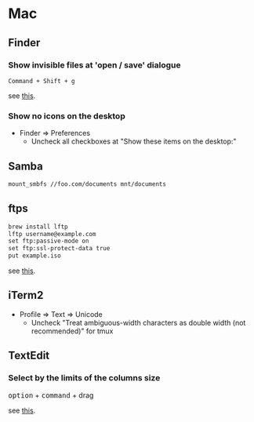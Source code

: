 # Mac

## Finder

### Show invisible files at 'open / save' dialogue

`Command + Shift + g`

see [this](http://inforati.jp/apple/mac-tips-techniques/system-hints/how-to-use-move-to-folder-command-in-a-open-or-save-dialog-in-macos.html).

### Show no icons on the desktop

* Finder => Preferences
  * Uncheck all checkboxes at "Show these items on the desktop:"

## Samba

```markdown
mount_smbfs //foo.com/documents mnt/documents
```

## ftps

```markdown
brew install lftp
lftp username@example.com
set ftp:passive-mode on
set ftp:ssl-protect-data true
put example.iso
```

see [this](http://qiita.com/mazgi/items/f25bb6baa2cc5bbddc9a).

## iTerm2

* Profile => Text => Unicode
  * Uncheck "Treat ambiguous-width characters as double width (not recommended)" for tmux

## TextEdit

### Select by the limits of the columns size

<kbd>option</kbd> + <kbd>command</kbd> + drag

see [this](http://qiita.com/mogulla3/items/ca5bfa585ef19ed1eb9b).
